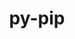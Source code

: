 ---
title: "py-pip"
layout: cache
categories: [package, v0.18.0]
meta: {"versions": ["21.3.1"], "compilers": ["gcc@=7.5.0", "gcc@=8.4.0"], "oss": ["ubuntu18.04"], "platforms": ["linux"], "targets": ["x86_64"], "stacks": ["build_systems", "data-vis-sdk", "e4s", "radiuss", "root", "tutorial"], "num_specs": 7, "num_specs_by_stack": {"root": 7, "e4s": 2, "radiuss": 2, "tutorial": 2, "data-vis-sdk": 1, "build_systems": 1}}
spec_details: [{"hash": "shoguqapzotfe3ertyv5655tfygzhzzx", "compiler": "gcc@=7.5.0", "versions": ["21.3.1"], "os": "ubuntu18.04", "platform": "linux", "target": "x86_64", "variants": [], "stacks": ["root", "e4s"], "size": "-", "tarball": "https://binaries.spack.io/releases/v0.18.0/build_cache/linux-ubuntu18.04-x86_64/gcc-7.5.0/py-pip-21.3.1/linux-ubuntu18.04-x86_64-gcc-7.5.0-py-pip-21.3.1-shoguqapzotfe3ertyv5655tfygzhzzx.spack"}, {"hash": "sne5v2eylsqfsnhillelsqmt7tb26o24", "compiler": "gcc@=7.5.0", "versions": ["21.3.1"], "os": "ubuntu18.04", "platform": "linux", "target": "x86_64", "variants": [], "stacks": ["root", "radiuss"], "size": "-", "tarball": "https://binaries.spack.io/releases/v0.18.0/build_cache/linux-ubuntu18.04-x86_64/gcc-7.5.0/py-pip-21.3.1/linux-ubuntu18.04-x86_64-gcc-7.5.0-py-pip-21.3.1-sne5v2eylsqfsnhillelsqmt7tb26o24.spack"}, {"hash": "e5ujjnff5lzrvh7utw25gnv7bqvoch3f", "compiler": "gcc@=7.5.0", "versions": ["21.3.1"], "os": "ubuntu18.04", "platform": "linux", "target": "x86_64", "variants": [], "stacks": ["root", "e4s"], "size": "-", "tarball": "https://binaries.spack.io/releases/v0.18.0/build_cache/linux-ubuntu18.04-x86_64/gcc-7.5.0/py-pip-21.3.1/linux-ubuntu18.04-x86_64-gcc-7.5.0-py-pip-21.3.1-e5ujjnff5lzrvh7utw25gnv7bqvoch3f.spack"}, {"hash": "7oj7aerwtnh5rntghelsnwe7bd43jjjh", "compiler": "gcc@=7.5.0", "versions": ["21.3.1"], "os": "ubuntu18.04", "platform": "linux", "target": "x86_64", "variants": [], "stacks": ["tutorial", "root", "radiuss"], "size": "-", "tarball": "https://binaries.spack.io/releases/v0.18.0/build_cache/linux-ubuntu18.04-x86_64/gcc-7.5.0/py-pip-21.3.1/linux-ubuntu18.04-x86_64-gcc-7.5.0-py-pip-21.3.1-7oj7aerwtnh5rntghelsnwe7bd43jjjh.spack"}, {"hash": "zq432h2iqaiedz4vdwqyj5mf6bnlqtr2", "compiler": "gcc@=7.5.0", "versions": ["21.3.1"], "os": "ubuntu18.04", "platform": "linux", "target": "x86_64", "variants": [], "stacks": ["root", "data-vis-sdk"], "size": "-", "tarball": "https://binaries.spack.io/releases/v0.18.0/build_cache/linux-ubuntu18.04-x86_64/gcc-7.5.0/py-pip-21.3.1/linux-ubuntu18.04-x86_64-gcc-7.5.0-py-pip-21.3.1-zq432h2iqaiedz4vdwqyj5mf6bnlqtr2.spack"}, {"hash": "hcixplexjntxb4lyjpm2pcfx4k2ii3f6", "compiler": "gcc@=8.4.0", "versions": ["21.3.1"], "os": "ubuntu18.04", "platform": "linux", "target": "x86_64", "variants": [], "stacks": ["tutorial", "root"], "size": "-", "tarball": "https://binaries.spack.io/releases/v0.18.0/build_cache/linux-ubuntu18.04-x86_64/gcc-8.4.0/py-pip-21.3.1/linux-ubuntu18.04-x86_64-gcc-8.4.0-py-pip-21.3.1-hcixplexjntxb4lyjpm2pcfx4k2ii3f6.spack"}, {"hash": "lokhe7amw5bjt6gsggajeglvuyse4kah", "compiler": "gcc@=7.5.0", "versions": ["21.3.1"], "os": "ubuntu18.04", "platform": "linux", "target": "x86_64", "variants": [], "stacks": ["build_systems", "root"], "size": "-", "tarball": "https://binaries.spack.io/releases/v0.18.0/build_cache/linux-ubuntu18.04-x86_64/gcc-7.5.0/py-pip-21.3.1/linux-ubuntu18.04-x86_64-gcc-7.5.0-py-pip-21.3.1-lokhe7amw5bjt6gsggajeglvuyse4kah.spack"}]
---
